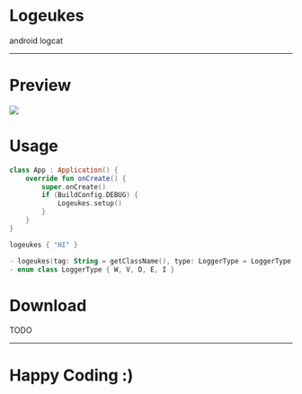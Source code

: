 # Logeukes

android logcat

---

# Preview

![](https://raw.githubusercontent.com/sungbin5304/PrettyLogger/master/images/PrettyLogger.png)

# Usage

```kotlin
class App : Application() {
    override fun onCreate() {
        super.onCreate()
        if (BuildConfig.DEBUG) {
            Logeukes.setup()
        }
    }
}
```

```kotlin
logeukes { "HI" }

- logeukes(tag: String = getClassName(), type: LoggerType = LoggerType.D, content: () -> Any?)
- enum class LoggerType { W, V, D, E, I }
```

# Download
TODO

---

# Happy Coding :)
